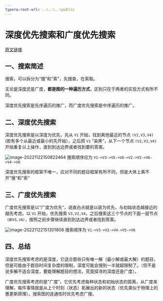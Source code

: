 ```yaml
---
typora-root-url: ..\..\..\public
---
```


# 深度优先搜索和广度优先搜索

[原文链接](https://blog.csdn.net/m0_63553765/article/details/121882859)

## 一、搜索简述

搜索，可以拆分为“搜”和“索”，先搜查，在索取。

无论是深度还是广度，**都是图的一种遍历方式**，区别只在于两者的实现方式有所不同。

深度优先搜索是先序遍历的推广，而广度优先搜索是中序遍历的推广。

## 二、深度优先搜索

深度优先搜索是以深度为优先，先从 `V1` 开始，找到离他最近的节点 `(V2,V3,V4)` (若有多个从最近或最小的先开始），之后把 `V1` ”染黑“，从下一个节点 `(V2,V3,V4)` 开始重复以上操作，直到到达边界或者找到要的答案。

![image-20221122150822464](/algorithm_concept/1.png)
搜索顺序应为 `V1->V3->V5->V6->V2->V5->V6->V4->V6`

深度优先搜索的框架不唯一，应对不同的题目框架有所不同，但是大体上离不开”搜“和”索“

## 三、广度优先搜索

广度优先搜索是以”广度为优先“，说直白点就是以层为优先，与初始状态越接近的越先考虑。以 `V1` 开始，优先搜索 `V3,V2,V4`，之后搜索这三个节点的下面一层节点 `（即V5,V6）`，按照之前步骤继续直到到达边界或者找到答案。

![image-20221122151301808](/algorithm_concept/2.png)
搜索顺序为 `V1->V3->V2->V4->V5->V6`

## 四、总结

深度优先搜索考虑的是深度，它适合那些只有唯一解（最小解或最大解）的题目，但是可能由于题目时间复杂度的限制，深度可能会搜到一半就超限制了。（但不是说多解不适合深度，要能理解题目的想法，究竟探寻的深度还是广度）。

广度优先搜索考虑的是”广度”，它优先考虑每种状态和初始状态的距离，从广度来理解，每件事情就是从上个时刻（状态）拓展出的新的状态（优先类似于物理上的惠更斯原理）。搜索图的连通性时优先考虑广搜。
